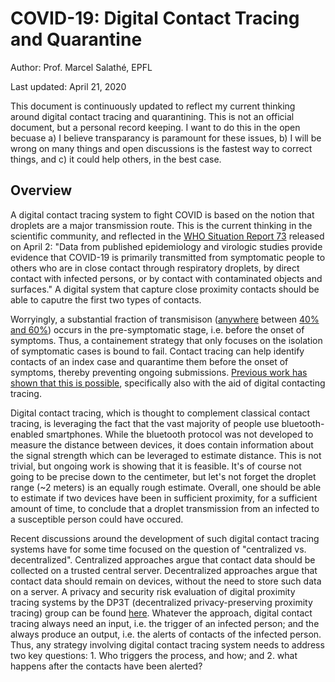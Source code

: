 # COVID-19: Digital Contact Tracing and Quarantine

Author: Prof. Marcel Salathé, EPFL

Last updated: April 21, 2020

This document is continuously updated to reflect my current thinking around digital contact tracing and quarantining. This is not an official document, but a personal record keeping. I want to do this in the open becuase a) I believe transparancy is paramount for these issues, b) I will be wrong on many things and open discussions is the fastest way to correct things, and c) it could help others, in the best case.

## Overview
A digital contact tracing system to fight COVID is based on the notion that droplets are a major transmission route. This is the current thinking in the scientific community, and reflected in the [WHO Situation Report 73](https://www.who.int/docs/default-source/coronaviruse/situation-reports/20200402-sitrep-73-covid-19.pdf?sfvrsn=5ae25bc7_6)  released on April 2: "Data from published epidemiology and virologic studies provide evidence that COVID-19 is primarily transmitted from symptomatic people to others who are in close contact through respiratory droplets, by direct contact with infected persons, or by contact with contaminated objects and surfaces." A digital system that capture close proximity contacts should be able to caputre the first two types of contacts.

Worryingly, a substantial fraction of transmisison ([anywhere](https://www.nature.com/articles/s41591-020-0869-5) between [40% and 60%](https://www.medrxiv.org/content/10.1101/2020.03.05.20031815v1)) occurs in the pre-symptomatic stage, i.e. before the onset of symptoms. Thus, a containement strategy that only focuses on the isolation of symptomatic cases is bound to fail. Contact tracing can help identify contacts of an index case and quarantime them before the onset of symptoms, thereby preventing ongoing submissions. [Previous work has shown that this is possible](https://science.sciencemag.org/content/early/2020/04/09/science.abb6936), specifically also with the aid of digital contacting tracing.

Digital contact tracing, which is thought to complement classical contact tracing, is leveraging the fact that the vast majority of people use bluetooth-enabled smartphones. While the bluetooth protocol was not developed to measure the distance between devices, it does contain information about the signal strength which can be leveraged to estimate distance. This is not trivial, but ongoing work is showing that it is feasible. It's of course not going to be precise down to the centimeter, but let's not forget the droplet range (~2 meters) is an equally rough estimate. Overall, one should be able to estimate if two devices have been in sufficient proximity, for a sufficient amount of time, to conclude that a droplet transmission from an  infected to a susceptible person could have occured.

Recent discussions around the development of such digital contact tracing systems have for some time focused on the question of "centralized vs. decentralized". Centralized approaches argue that contact data should be collected on a trusted central server. Decentralized approaches argue that contact data should remain on devices, without the need to store such data on a server. A privacy and security risk evaluation of digital proximity tracing systems by the DP3T (decentralized privacy-preserving proximity tracing) group can be found [here](https://github.com/DP-3T/documents/blob/master/Security%20analysis/Privacy%20and%20Security%20Attacks%20on%20Digital%20Proximity%20Tracing%20Systems.pdf). Whatever the approach, digital contact tracing always need an input, i.e. the trigger of an infected person; and the always produce an output, i.e. the alerts of contacts of the infected person. Thus, any strategy involving digital contact tracing system needs to address two key questions: 1. Who triggers the process, and how; and 2. what happens after the contacts have been alerted?
